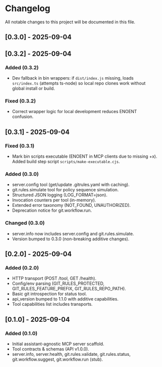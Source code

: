 # Changelog

All notable changes to this project will be documented in this file.

## [0.3.0] - 2025-09-04

## [0.3.2] - 2025-09-04

### Added (0.3.2)

- Dev fallback in bin wrappers: if `dist/index.js` missing, loads `src/index.ts`
    (attempts ts-node) so local repo clones work without global install or build.

### Fixed (0.3.2)

- Correct wrapper logic for local development reduces ENOENT confusion.

## [0.3.1] - 2025-09-04

### Fixed (0.3.1)

- Mark bin scripts executable (ENOENT in MCP clients due to missing +x).
    Added build step script `scripts/make-executable.cjs`.

### Added (0.3.0)

- server.config tool (get/update .gitrules.yaml with caching).
- git.rules.simulate tool for policy sequence simulation.
- Structured JSON logging (LOG_FORMAT=json).
- Invocation counters per tool (in-memory).
- Extended error taxonomy (NOT_FOUND, UNAUTHORIZED).
- Deprecation notice for git.workflow.run.

### Changed (0.3.0)

- server.info now includes server.config and git.rules.simulate.
- Version bumped to 0.3.0 (non-breaking additive changes).

## [0.2.0] - 2025-09-04

### Added (0.2.0)

- HTTP transport (POST /tool, GET /health).
- Config/env parsing (GIT_RULES_PROTECTED, GIT_RULES_FEATURE_PREFIX, GIT_RULES_REPO_PATH).
- Basic git introspection for status tool.
- api_version bumped to 1.1.0 with additive capabilities.
- Tool capabilities list includes transports.

## [0.1.0] - 2025-09-04

### Added (0.1.0)

- Initial assistant-agnostic MCP server scaffold.
- Tool contracts & schemas (API v1.0.0).
- server.info, server.health, git.rules.validate, git.rules.status,
  git.workflow.suggest, git.workflow.run (stub).
